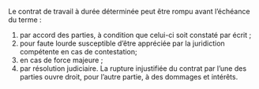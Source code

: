 Le contrat de travail à durée déterminée peut être rompu avant l’échéance du terme :
1. par accord des parties, à condition que celui-ci soit constaté par écrit ;
2. pour faute lourde susceptible d’être appréciée par la juridiction compétente en cas de contestation;
3. en cas de force majeure ;
4. par résolution judiciaire.
La rupture injustifiée du contrat par l’une des parties ouvre droit, pour l’autre partie, à des dommages et intérêts.